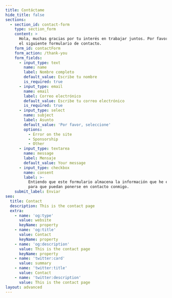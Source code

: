 ```yaml
---
title: Contáctame
hide_title: false
sections:
  - section_id: contact-form
    type: section_form
    content: >
      Hola, muchas gracias por tu interés en trabajar juntos. Por favor, rellene
      el siguiente formulario de contacto.
    form_id: contactForm
    form_action: /thank-you
    form_fields:
      - input_type: text
        name: name
        label: Nombre completo
        default_value: Escribe tu nombre
        is_required: true
      - input_type: email
        name: email
        label: Correo electrónico
        default_value: Escribe tu correo electrónico
        is_required: true
      - input_type: select
        name: subject
        label: Asunto
        default_value: 'Por favor, seleccione'
        options:
          - Error on the site
          - Sponsorship
          - Other
      - input_type: textarea
        name: message
        label: Mensaje
        default_value: Your message
      - input_type: checkbox
        name: consent
        label: >-
          Entiendo que este formulario almacena la información que he enviado
          para que puedan ponerse en contacto conmigo.
    submit_label: Enviar
seo:
  title: Contact
  description: This is the contact page
  extra:
    - name: 'og:type'
      value: website
      keyName: property
    - name: 'og:title'
      value: Contact
      keyName: property
    - name: 'og:description'
      value: This is the contact page
      keyName: property
    - name: 'twitter:card'
      value: summary
    - name: 'twitter:title'
      value: Contact
    - name: 'twitter:description'
      value: This is the contact page
layout: advanced
---
```

